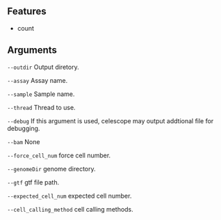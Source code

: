 ## Features
- count


## Arguments
`--outdir` Output diretory.

`--assay` Assay name.

`--sample` Sample name.

`--thread` Thread to use.

`--debug` If this argument is used, celescope may output addtional file for debugging.

`--bam` None

`--force_cell_num` force cell number.

`--genomeDir` genome directory.

`--gtf` gtf file path.

`--expected_cell_num` expected cell number.

`--cell_calling_method` cell calling methods.

